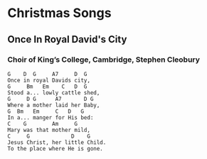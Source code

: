 # Christmas Songs

## Once In Royal David's City

### Choir of King’s College, Cambridge, Stephen Cleobury

```lyrics
G    D  G     A7     D  G
Once in royal Davids city,
G     Bm   Em    C   D  G
Stood a... lowly cattle shed,
G     D G      A7       D G
Where a mother laid her Baby,
G  Bm   Em     C   D   G
In a... manger for His bed:
C    G        Am     G
Mary was that mother mild,
C     G             D    G
Jesus Christ, her little Child.
To the place where He is gone.
```
